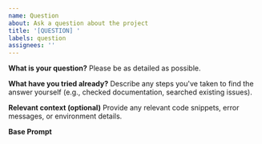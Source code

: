 ```yaml
---
name: Question
about: Ask a question about the project
title: '[QUESTION] '
labels: question
assignees: ''
---
```


**What is your question?**
Please be as detailed as possible.

**What have you tried already?**
Describe any steps you've taken to find the answer yourself (e.g., checked documentation, searched existing issues).

**Relevant context (optional)**
Provide any relevant code snippets, error messages, or environment details.

**Base Prompt**
